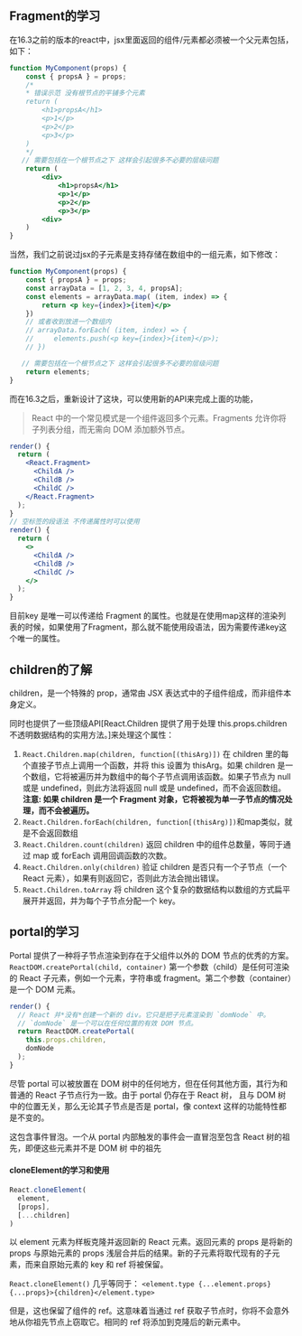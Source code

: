 
## Fragment的学习
在16.3之前的版本的react中，jsx里面返回的组件/元素都必须被一个父元素包括，如下：
````jsx
function MyComponent(props) {
    const { propsA } = props;
    /*
    * 错误示范 没有根节点的平铺多个元素
    return (
        <h1>propsA</h1>
        <p>1</p>
        <p>2</p>
        <p>3</p>
    )
    */
   // 需要包括在一个根节点之下 这样会引起很多不必要的层级问题
    return (
        <div>
            <h1>propsA</h1>
            <p>1</p>
            <p>2</p>
            <p>3</p>
        <div>
    )
}
````
当然，我们之前说过jsx的子元素是支持存储在数组中的一组元素，如下修改：
````jsx
function MyComponent(props) {
    const { propsA } = props;
    const arrayData = [1, 2, 3, 4, propsA];
    const elements = arrayData.map( (item, index) => {
        return <p key={index}>{item}</p>
    })
    // 或者收到放进一个数组内
    // arrayData.forEach( (item, index) => {
    //     elements.push(<p key={index}>{item}</p>);
    // })

   // 需要包括在一个根节点之下 这样会引起很多不必要的层级问题
    return elements;
}
````

而在16.3之后，重新设计了这块，可以使用新的API来完成上面的功能，
>React 中的一个常见模式是一个组件返回多个元素。Fragments 允许你将子列表分组，而无需向 DOM 添加额外节点。

````jsx
render() {
  return (
    <React.Fragment>
      <ChildA />
      <ChildB />
      <ChildC />
    </React.Fragment>
  );
}
// 空标签的段语法 不传递属性时可以使用
render() {
  return (
    <>
      <ChildA />
      <ChildB />
      <ChildC />
    </>
  );
}
````
目前key 是唯一可以传递给 Fragment 的属性。也就是在使用map这样的渲染列表的时候，如果使用了Fragment，那么就不能使用段语法，因为需要传递key这个唯一的属性。

## children的了解
children，是一个特殊的 prop，通常由 JSX 表达式中的子组件组成，而非组件本身定义。

同时也提供了一些顶级API[React.Children 提供了用于处理 this.props.children 不透明数据结构的实用方法。]来处理这个属性：
1. `React.Children.map(children, function[(thisArg)])`
    在 children 里的每个直接子节点上调用一个函数，并将 this 设置为 thisArg。如果 children 是一个数组，它将被遍历并为数组中的每个子节点调用该函数。如果子节点为 null 或是 undefined，则此方法将返回 null 或是 undefined，而不会返回数组。**注意: 如果 children 是一个 Fragment 对象，它将被视为单一子节点的情况处理，而不会被遍历。**
2. `React.Children.forEach(children, function[(thisArg)])`和map类似，就是不会返回数组
3. `React.Children.count(children)`
    返回 children 中的组件总数量，等同于通过 map 或 forEach 调用回调函数的次数。
4. `React.Children.only(children)`
    验证 children 是否只有一个子节点（一个 React 元素），如果有则返回它，否则此方法会抛出错误。
5. `React.Children.toArray`
    将 children 这个复杂的数据结构以数组的方式扁平展开并返回，并为每个子节点分配一个 key。


## portal的学习
Portal 提供了一种将子节点渲染到存在于父组件以外的 DOM 节点的优秀的方案。
`ReactDOM.createPortal(child, container)`
第一个参数（child）是任何可渲染的 React 子元素，例如一个元素，字符串或 fragment。第二个参数（container）是一个 DOM 元素。
````jsx
render() {
  // React 并*没有*创建一个新的 div。它只是把子元素渲染到 `domNode` 中。
  // `domNode` 是一个可以在任何位置的有效 DOM 节点。
  return ReactDOM.createPortal(
    this.props.children,
    domNode
  );
}
````
尽管 portal 可以被放置在 DOM 树中的任何地方，但在任何其他方面，其行为和普通的 React 子节点行为一致。由于 portal 仍存在于 React 树， 且与 DOM 树 中的位置无关，那么无论其子节点是否是 portal，像 context 这样的功能特性都是不变的。

这包含事件冒泡。一个从 portal 内部触发的事件会一直冒泡至包含 React 树的祖先，即便这些元素并不是 DOM 树 中的祖先

#### cloneElement的学习和使用
````jsx
React.cloneElement(
  element,
  [props],
  [...children]
)
````
以 element 元素为样板克隆并返回新的 React 元素。返回元素的 props 是将新的 props 与原始元素的 props 浅层合并后的结果。新的子元素将取代现有的子元素，而来自原始元素的 key 和 ref 将被保留。

`React.cloneElement()` 几乎等同于：
`<element.type {...element.props} {...props}>{children}</element.type>`

但是，这也保留了组件的 ref。这意味着当通过 ref 获取子节点时，你将不会意外地从你祖先节点上窃取它。相同的 ref 将添加到克隆后的新元素中。



